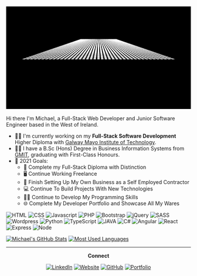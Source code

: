 <p align="center">
<img src="assets/logo2.gif" alt="Hey there! I'm Michael">
</p>


Hi there I'm Michael, a Full-Stack Web Developer and Junior Software Engineer based in the West of Ireland.

- :man_teacher: I'm currently working on my **Full-Stack Software Development** Higher Diploma with [Galway Mayo Institute of Technology](https://gmit.ie/ "GMIT Homepage").
- :man_student: I have a B.Sc (Hons) Degree in Business Information Systems from [GMIT](https://gmit.ie/ "GMIT Homepage"), graduating with First-Class Honours. 
- :goal_net: 2021 Goals:
    - :scroll: Complete my Full-Stack Diploma with Distinction
    - :desktop_computer: Continue Working Freelance
    - :briefcase: Finish Setting Up My Own Business as a Self Employed Contractor	
    - :computer: Continue To Build Projects With New Technologies	
    - :man_technologist: Continue to Develop My Programming Skills
    - :globe_with_meridians: Complete My Developer Portfolio and Showcase All My Wares


![HTML](https://img.shields.io/static/v1?label=HTML&labelColor=6F7071&message=5&style=for-the-badge&color=E34F26&logo=html5)
![CSS](https://img.shields.io/static/v1?label=CSS&labelColor=6F7071&message=3&style=for-the-badge&color=1572B6&logo=css3&logoColor=1572B6)
![Javascript](https://img.shields.io/static/v1?label=Javascript&labelColor=6F7071&message=%20&style=for-the-badge&color=6F7071&logo=javascript)
![PHP](https://img.shields.io/static/v1?label=PHP&labelColor=6F7071&message=%20&style=for-the-badge&color=6F7071&logo=php)
![Bootstrap](https://img.shields.io/static/v1?label=Bootstrap&labelColor=5B4282&message=5&style=for-the-badge&color=5B4282&logo=bootstrap&logoColor=ffffff)
![jQuery](https://img.shields.io/static/v1?label=jQuery&labelColor=6F7071&message=%20&style=for-the-badge&color=6F7071&logo=jquery&logoColor=0868AC)
![SASS](https://img.shields.io/static/v1?label=SASS&labelColor=6F7071&message=%20&style=for-the-badge&color=6F7071&logo=sass)
![Wordpress](https://img.shields.io/static/v1?label=Wordpress&labelColor=6F7071&message=%20&style=for-the-badge&color=6F7071&logo=wordpress&logoColor=0868AC)
![Python](https://img.shields.io/static/v1?label=Python&labelColor=6F7071&message=%20&style=for-the-badge&color=6F7071&logo=python&logoColor=FFD845)
![TypeScript](https://img.shields.io/static/v1?label=TypeScript&labelColor=6F7071&message=%20&style=for-the-badge&color=6F7071&logo=TYPESCRIPT)
![JAVA](https://img.shields.io/static/v1?label=JAVA&labelColor=6F7071&message=%20&style=for-the-badge&color=6F7071&logo=java&logoColor=EA2D2E)
![C#](https://img.shields.io/static/v1?label=C%20Sharp&labelColor=6F7071&message=%20&style=for-the-badge&color=6F7071&logo=c-sharp&logoColor=9B4F96)
![Angular](https://img.shields.io/static/v1?label=Angular&labelColor=6F7071&message=%20&style=for-the-badge&color=6F7071&logo=angular&logoColor=C4473A)
![React](https://img.shields.io/static/v1?label=React&labelColor=6F7071&message=%20&style=for-the-badge&color=6F7071&logo=react&logoColor=61DAFB)
![Express](https://img.shields.io/static/v1?label=Express&labelColor=6F7071&message=%20&style=for-the-badge&color=6F7071&logo=express&logoColor=00000)
![Node](https://img.shields.io/static/v1?label=Node&labelColor=6F7071&message=%20&style=for-the-badge&color=6F7071&logo=node.js&logoColor=83CD29)

[![Michael's GitHub Stats](https://github-readme-stats.vercel.app/api?username=mogrady-git&show_icons=true&theme=dark)](https://github.com/mogrady-git/github-readme-stats)
[![Most Used Languages](https://github-readme-stats.vercel.app/api/top-langs/?username=mogrady-git&show_icons=true&theme=dark&layout=compact&langs_count=10)](https://github.com/mogrady-git/github-readme-stats)

<hr>
<p align="center">
    <strong>Connect</strong>
    <p align="center">
	    <a href="https://www.linkedin.com/in/mog-linked-in/"><img alt="LinkedIn" src="https://img.shields.io/static/v1?label=LinkedIn&labelColor=6F7071&message=%20&style=social&logo=linkedin"/></a>
	    <a href="https://codepen.io/mog-dev"><img alt="Website" src="https://img.shields.io/static/v1?label=CodePen&labelColor=6F7071&message=%20&style=social&logo=codepen"/></a>
	    <a href="https://github.com/mogrady-git/"><img alt="GitHub" src="https://img.shields.io/static/v1?label=GitHub&labelColor=6F7071&message=%20&style=social&logo=github"/></a>
	    <a href="http://www.michaelogrady.net/"><img alt="Portfolio" src="https://img.shields.io/static/v1?label=Portfolio&labelColor=6F7071&message=%20&style=social&logo=appveyor&logoColor=18d26e"/></a>
    </p>
</p>

<!-- 

### Web Development:
![HTML](https://img.shields.io/static/v1?label=HTML&labelColor=6F7071&message=5&style=for-the-badge&color=E34F26&logo=html5)
![CSS](https://img.shields.io/static/v1?label=CSS&labelColor=6F7071&message=3&style=for-the-badge&color=1572B6&logo=css3)
![Bootstrap](https://img.shields.io/static/v1?label=Bootstrap&labelColor=6F7071&message=5&style=for-the-badge&color=5B4282&logo=bootstrap)
![SASS](https://img.shields.io/static/v1?label=SASS&labelColor=6F7071&message=%20&style=for-the-badge&color=6F7071&logo=sass)
![Wordpress](https://img.shields.io/static/v1?label=Wordpress&labelColor=6F7071&message=%20&style=for-the-badge&color=6F7071&logo=WORDPRESS)

![jQuery](https://img.shields.io/static/v1?label=jQuery&labelColor=6F7071&message=%20&style=for-the-badge&color=6F7071&logo=jquery&logoColor=0868AC)
![Javascript](https://img.shields.io/static/v1?label=Javascript&labelColor=6F7071&message=%20&style=for-the-badge&color=6F7071&logo=javascript)
![Javascript](https://img.shields.io/static/v1?label=Javascript&labelColor=6F7071&message=%20&style=for-the-badge&color=6F7071&logo=javascript)
![Javascript](https://img.shields.io/static/v1?label=Javascript&labelColor=6F7071&message=%20&style=for-the-badge&color=6F7071&logo=javascript)

### Programming Languages I know:
![Javascript](https://img.shields.io/static/v1?label=Javascript&labelColor=6F7071&message=%20&style=for-the-badge&color=6F7071&logo=javascript)
![JAVA](https://img.shields.io/static/v1?label=JAVA&labelColor=6F7071&message=%20&style=for-the-badge&color=6F7071&logo=java&logoColor=EA2D2E)
![PHP](https://img.shields.io/static/v1?label=PHP&labelColor=6F7071&message=%20&style=for-the-badge&color=6F7071&logo=php)
![Javascript](https://img.shields.io/static/v1?label=Javascript&labelColor=6F7071&message=%20&style=for-the-badge&color=6F7071&logo=javascript)

### Skills:
![JSON](https://img.shields.io/static/v1?label=JSON&labelColor=6F7071&message=%20&style=for-the-badge&color=6F7071&logo=json)


### Programming Languages I am Learning:
![TypeScript](https://img.shields.io/static/v1?label=TypeScript&labelColor=6F7071&message=%20&style=for-the-badge&color=6F7071&logo=TYPESCRIPT)

### Tech I use: 
![VSCode](https://img.shields.io/static/v1?label=VSCode&labelColor=6F7071&message=1.53-insider&style=for-the-badge&color=24bfa5&logo=visual-studio)
![Github](https://img.shields.io/static/v1?label=GitHub&labelColor=6F7071&message=rebeccatraceyt&style=for-the-badge&color=73427A&logo=github)



-->


